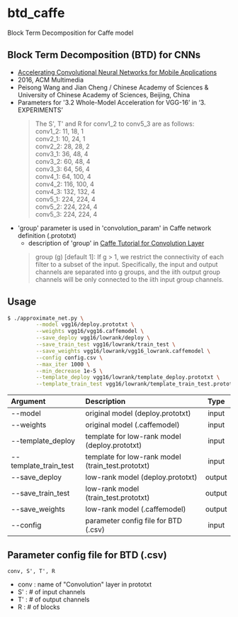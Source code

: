 # btd_caffe
Block Term Decomposition for Caffe model

## Block Term Decomposition (BTD) for CNNs
- [Accelerating Convolutional Neural Networks for Mobile Applications](http://dl.acm.org/citation.cfm?id=2967280)
- 2016, ACM Multimedia
- Peisong Wang and Jian Cheng / Chinese Academy of Sciences & University of Chinese Academy of Sciences, Beijing, China
- Parameters for '3.2 Whole-Model Acceleration for VGG-16’ in ‘3. EXPERIMENTS’
  >The S', T' and R for conv1_2 to conv5_3 are as follows:  
  >conv1_2: 11, 18, 1  
  >conv2_1: 10, 24, 1  
  >conv2_2: 28, 28, 2  
  >conv3_1: 36, 48, 4  
  >conv3_2: 60, 48, 4  
  >conv3_3: 64, 56, 4  
  >conv4_1: 64, 100, 4  
  >conv4_2: 116, 100, 4  
  >conv4_3: 132, 132, 4  
  >conv5_1: 224, 224, 4  
  >conv5_2: 224, 224, 4  
  >conv5_3: 224, 224, 4  
- 'group' parameter is used in 'convolution_param' in Caffe network definition (.prototxt)
  - description of 'group' in [Caffe Tutorial for Convolution Layer](http://caffe.berkeleyvision.org/tutorial/layers/convolution.html)
  >group (g) [default 1]: If g > 1, we restrict the connectivity of each filter to a subset of the input. Specifically, the input and output channels are separated into g groups, and the iith output group channels will be only connected to the iith input group channels.

## Usage
```sh
$ ./approximate_net.py \
         --model vgg16/deploy.prototxt \
         --weights vgg16/vgg16.caffemodel \
         --save_deploy vgg16/lowrank/deploy \
         --save_train_test vgg16/lowrank/train_test \
         --save_weights vgg16/lowrank/vgg16_lowrank.caffemodel \
         --config config.csv \
         --max_iter 1000 \
         --min_decrease 1e-5 \
         --template_deploy vgg16/lowrank/template_deploy.prototxt \
         --template_train_test vgg16/lowrank/template_train_test.prototxt
```

| Argument | Description | Type |
| :-- | :-- | :-: |
| --model | original model (deploy.prototxt)| input |
| --weights | original model (.caffemodel) | input |
| --template_deploy | template for low-rank model (deploy.prototxt) | input |
| --template_train_test | template for low-rank model (train_test.prototxt) | input |
| --save_deploy | low-rank model (deploy.prototxt) | output |
| --save_train_test | low-rank model (train_test.prototxt) | output |
| --save_weights | low-rank model (.caffemodel)| output |
| --config | parameter config file for BTD (.csv)| input |

## Parameter config file for BTD (.csv)
```
conv, S', T', R
```
- conv : name of "Convolution" layer in prototxt
- S' : # of input channels
- T' : # of output channels
- R  : # of blocks
